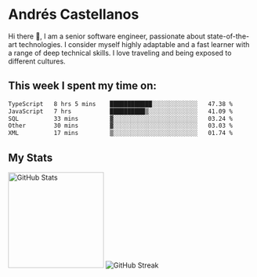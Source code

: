 # Andrés Castellanos

Hi there 👋, I am a senior software engineer, passionate about state-of-the-art technologies. I consider myself highly adaptable and a fast learner with a range of deep technical skills. I love traveling and being exposed to different cultures.

## This week I spent my time on:

<!--START_SECTION:waka-->

```txt
TypeScript   8 hrs 5 mins    ████████████░░░░░░░░░░░░░   47.38 %
JavaScript   7 hrs           ██████████▒░░░░░░░░░░░░░░   41.09 %
SQL          33 mins         ▓░░░░░░░░░░░░░░░░░░░░░░░░   03.24 %
Other        30 mins         ▓░░░░░░░░░░░░░░░░░░░░░░░░   03.03 %
XML          17 mins         ▒░░░░░░░░░░░░░░░░░░░░░░░░   01.74 %
```

<!--END_SECTION:waka-->

## My Stats

<img height="195" src="https://github-readme-stats.vercel.app/api?username=andrescv&show_icons=true&theme=onedark&hide_border=true&card_width=495" alt="GitHub Stats" />

<img src="https://streak-stats.demolab.com?user=andrescv&theme=one-dark-pro&hide_border=true" alt="GitHub Streak" />
